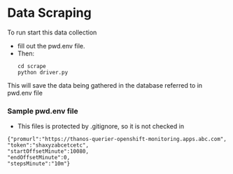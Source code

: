 # Data Scraping

To run start this data collection
- fill out the pwd.env file.
- Then:
    ```
    cd scrape
    python driver.py
    ```

This will save the data being gathered in the database referred to in pwd.env file

### Sample pwd.env file
- This files is protected by .gitignore, so it is not checked in

```
{"promurl":"https://thanos-querier-openshift-monitoring.apps.abc.com",
"token":"shaxyzabcetcetc",
"startOffsetMinute":10080,
"endOffsetMinute":0,
"stepsMinute":"10m"}
```